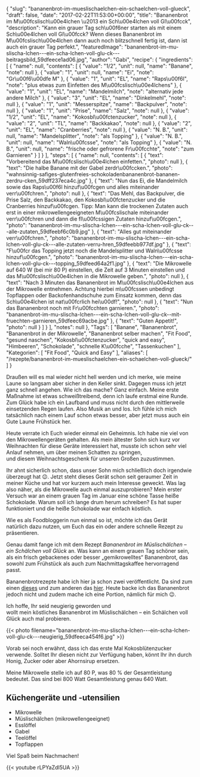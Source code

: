 {
    "slug": "bananenbrot-im-mueslischaelchen-ein-schaelchen-voll-glueck",
    "draft": false,
    "date": "2017-02-22T11:53:00+00:00",
    "title": "Bananenbrot im M\u00fcslisch\u00e4lchen \u2013 ein Sch\u00e4lchen voll Gl\u00fcck",
    "description": "Kann ein grauer Tag sch\u00f6ner starten als mit einem Sch\u00e4lchen voll Gl\u00fcck? Wenn dieses Bananenbrot im M\u00fcslisch\u00e4lchen dann auch noch blitzschnell fertig ist, dann ist auch ein grauer Tag perfekt.",
    "featuredImage": "bananenbrot-im-mu-slischa-lchen---ein-scha-lchen-voll-glu-ck---beitragsbild_59dfeece1ad06.jpg",
    "author": "Gabi",
    "recipe": {
        "ingredients": [
            {
                "name": null,
                "contents": [
                    {
                        "value": "1\/2",
                        "unit": null,
                        "name": "Banane",
                        "note": null
                    },
                    {
                        "value": "1",
                        "unit": null,
                        "name": "Ei",
                        "note": "Gr\u00f6\u00dfe M"
                    },
                    {
                        "value": "1",
                        "unit": "EL",
                        "name": "Raps\u00f6l",
                        "note": "plus etwas zum Einfetten des M\u00fcslisch\u00e4lchens"
                    },
                    {
                        "value": "1",
                        "unit": "EL",
                        "name": "Mandelmilch",
                        "note": "alternativ jede andere Milch"
                    },
                    {
                        "value": "3",
                        "unit": "EL",
                        "name": "Dinkelmehl",
                        "note": null
                    },
                    {
                        "value": "1",
                        "unit": "Messerspitze",
                        "name": "Backpulver",
                        "note": null
                    },
                    {
                        "value": "1",
                        "unit": "Prise",
                        "name": "Salz",
                        "note": null
                    },
                    {
                        "value": "1\/2",
                        "unit": "EL",
                        "name": "Kokosbl\u00fctenzucker",
                        "note": null
                    },
                    {
                        "value": "2",
                        "unit": "TL",
                        "name": "Backkakao",
                        "note": null
                    },
                    {
                        "value": "2",
                        "unit": "EL",
                        "name": "Cranberries",
                        "note": null
                    },
                    {
                        "value": "N. B.",
                        "unit": null,
                        "name": "Mandelsplitter",
                        "note": "als Topping"
                    },
                    {
                        "value": "N. B.",
                        "unit": null,
                        "name": "Waln\u00fcsse",
                        "note": "als Topping"
                    },
                    {
                        "value": "N. B.",
                        "unit": null,
                        "name": "frische oder gefrorene Fr\u00fcchte",
                        "note": "zum Garnieren"
                    }
                ]
            }
        ],
        "steps": [
            {
                "name": null,
                "contents": [
                    {
                        "text": "Vorbereitend das M\u00fcslisch\u00e4lchen einfetten.",
                        "photo": null
                    },
                    {
                        "text": "Die halbe Banane mit der Gabel zerdr\u00fccken.",
                        "photo": "wahnsinnig-safiges-glutenfreies-schokoladenbananenbrot-bananen-zerdru-cken_59dff237eca4c.jpg"
                    },
                    {
                        "text": "Nun das Ei, die Mandelmilch sowie das Raps\u00f6l hinzuf\u00fcgen und alles miteinander verr\u00fchren.",
                        "photo": null
                    },
                    {
                        "text": "Das Mehl, das Backpulver, die Prise Salz, den Backkakao, den Kokosbl\u00fctenzucker und die Cranberries hinzuf\u00fcgen. Tipp: Man kann die trockenen Zutaten auch erst in einer mikrowellengeeigneten M\u00fcslischale miteinander verr\u00fchren und dann die fl\u00fcssigen Zutaten hinzuf\u00fcgen.",
                        "photo": "bananenbrot-im-mu-slischa-lchen---ein-scha-lchen-voll-glu-ck---alle-zutaten_59dfeebf6c0b9.jpg"
                    },
                    {
                        "text": "Alles gut miteinander verr\u00fchren.",
                        "photo": "bananenbrot-im-mu-slischa-lchen---ein-scha-lchen-voll-glu-ck---alle-zutaten-verru-hren_59dfeebb977df.jpg"
                    },
                    {
                        "text": "F\u00fcr das Topping jetzt noch die Mandelsplitter und Waln\u00fcsse hinzuf\u00fcgen.",
                        "photo": "bananenbrot-im-mu-slischa-lchen---ein-scha-lchen-voll-glu-ck---topping_59dfeed64a2f1.jpg"
                    },
                    {
                        "text": "Die Mikrowelle auf 640 W (bei mir 80 P) einstellen, die Zeit auf 3 Minuten einstellen und das M\u00fcslisch\u00e4lchen in die Mikrowelle geben.",
                        "photo": null
                    },
                    {
                        "text": "Nach 3 Minuten das Bananenbrot im M\u00fcslisch\u00e4lchen aus der Mikrowelle entnehmen. Achtung hierbei m\u00fcssen unbedingt Topflappen oder Backofenhandschuhe zum Einsatz kommen, denn das Sch\u00e4lchen ist nat\u00fcrlich hei\u00df!",
                        "photo": null
                    },
                    {
                        "text": "Nun das Bananenbrot noch mit Fr\u00fcchten garnieren.",
                        "photo": "bananenbrot-im-mu-slischa-lchen---ein-scha-lchen-voll-glu-ck--mit-fruechten-garnieren_59dfeec69acbe.jpg"
                    },
                    {
                        "text": "Guten Appetit!",
                        "photo": null
                    }
                ]
            }
        ],
        "notes": null
    },
    "Tags": [
        "Banane",
        "Bananenbrot",
        "Bananenbrot in der Mikrowelle",
        "Bananenbrot selber machen",
        "Fit Food",
        "gesund naschen",
        "Kokosbl\u00fctenzucker",
        "quick and easy",
        "Himbeeren",
        "Schokolade",
        "schnelle K\u00fcche",
        "Tassenkuchen"
    ],
    "Kategorien": [
        "Fit Food",
        "Quick and Easy"
    ],
    "aliases": [
        "\/rezepte\/bananenbrot-im-mueslischaelchen-ein-schaelchen-voll-glueck\/"
    ]
}

Draußen will es mal wieder nicht hell werden und ich merke, wie meine Laune so langsam aber sicher in den Keller sinkt. Dagegen muss ich jetzt ganz schnell angehen. Wie ich das mache? Ganz einfach. Meine erste Maßnahme ist etwas schweißtreibend, denn ich laufe erstmal eine Runde. Zum Glück habe ich ein Laufband und muss nicht durch den mittlerweile einsetzenden Regen laufen. Also Musik an und los. Ich fühle ich mich tatsächlich nach einem Lauf schon etwas besser, aber jetzt muss auch ein Gute Laune Frühstück her.

Heute verrate ich Euch wieder einmal ein Geheimnis. Ich habe nie viel von den Mikrowellengeräten gehalten. Als mein ältester Sohn sich kurz vor Weihnachten für diese Geräte interessiert hat, musste ich schon sehr viel Anlauf nehmen, um über meinen Schatten zu springen, und diesem Weihnachtsgeschenk für unseren Großen zuzustimmen.

Ihr ahnt sicherlich schon, dass unser Sohn mich schließlich doch irgendwie überzeugt hat &#x1f609;. Jetzt steht dieses Gerät schon seit geraumer Zeit in meiner Küche und hat vor kurzem auch mein Interesse geweckt. Was lag also näher, als die Mikrowelle auch einmal auszuprobieren? Mein erster Versuch war an einem grauen Tag im Januar eine schöne Tasse heiße Schokolade. Warum soll ich lange drum herum schreiben? Es hat super funktioniert und die heiße Schokolade war einfach köstlich.

Wie es als Foodbloggerin nun einmal so ist, möchte ich das Gerät natürlich dazu nutzen, um Euch das ein oder andere schnelle Rezept zu präsentieren.

Genau damit fange ich mit dem Rezept _Bananenbrot im Müslischälchen &#8211; ein Schälchen voll Glück_ an. Was kann an einem grauen Tag schöner sein, als ein frisch gebackenes oder besser &#8222;gemikrowelltes&#8220; Bananenbrot, das sowohl zum Frühstück als auch zum Nachmittagskaffee hervorragend passt.

Bananenbrotrezepte habe ich hier ja schon zwei veröffentlicht. Da sind zum einen [dieses][1] und zum anderen das [hier][2]. Heute backe ich das Bananenbrot jedoch nicht und zudem mache ich eine Portion, nämlich für mich &#x1f609;.

Ich hoffe, Ihr seid neugierig geworden und wollt mein köstliches Bananenbrot im Müslischälchen &#8211; ein Schälchen voll Glück auch mal probieren.

{{< photo filename="bananenbrot-im-mu-slischa-lchen---ein-scha-lchen-voll-glu-ck---neugierig_59dfeeca454f6.jpg" >}}

Vorab sei noch erwähnt, dass ich das erste Mal Kokosblütenzucker verwende. Solltet Ihr diesen nicht zur Verfügung haben, könnt Ihr ihn durch Honig, Zucker oder aber Ahornsirup ersetzen.

Meine Mikrowelle stelle ich auf 80 P, was 80 % der Gesamtleistung bedeutet. Das sind bei 800 Watt Gesamtleistung genau 640 Watt.

## Küchengeräte und -utensilien

 * Mikrowelle
 * Müslischälchen (mikrowellengeeignet)
 * Esslöffel
 * Gabel
 * Teelöffel
 * Topflappen

Viel Spaß beim Nachmachen!

{{< youtube rLPYaZdI5UA >}}

 [1]: https://kochfokus.de/rezepte/bananenbrot-mit-walnuessen/
 [2]: https://kochfokus.de/rezepte/kuerbis-bananen-brot-fuer-gute-laune/